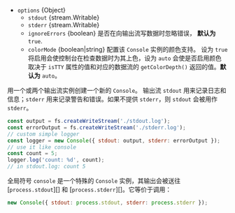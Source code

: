 <!-- YAML
changes:
  - version: v8.0.0
    pr-url: https://github.com/nodejs/node/pull/9744
    description: The `ignoreErrors` option was introduced.
  - version: v10.0.0
    pr-url: https://github.com/nodejs/node/pull/19372
    description: The `Console` constructor now supports an `options` argument,
                 and the `colorMode` option was introduced.
-->

* `options` {Object}
  * `stdout` {stream.Writable}
  * `stderr` {stream.Writable}
  * `ignoreErrors` {boolean} 是否在向输出流写数据时忽略错误， **默认为** `true`.
  * `colorMode` {boolean|string} 配置该 `Console` 实例的颜色支持。
    设为 `true` 将启用会使控制台在检查数据时为其上色，设为 `auto` 会使是否启用颜色取决于 `isTTY` 属性的值和对应的数据流的 `getColorDepth()` 返回的值。**默认为** `auto`。

用一个或两个输出流实例创建一个新的 `Console`。 输出流 `stdout` 用来记录日志和信息；`stderr` 用来记录警告和错误。如果不提供 `stderr`，则 `stdout` 会被用作 `stderr`。

```js
const output = fs.createWriteStream('./stdout.log');
const errorOutput = fs.createWriteStream('./stderr.log');
// custom simple logger
const logger = new Console({ stdout: output, stderr: errorOutput });
// use it like console
const count = 5;
logger.log('count: %d', count);
// in stdout.log: count 5
```

全局符号 `console` 是一个特殊的 `Console` 实例，其输出会被送往 [`process.stdout`][] 和 [`process.stderr`][]。它等价于调用：

```js
new Console({ stdout: process.stdout, stderr: process.stderr });
```

